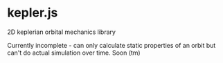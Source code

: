 # kepler.js
2D keplerian orbital mechanics library


Currently incomplete - can only calculate static properties of an orbit but can't do actual simulation over time.  Soon (tm)
